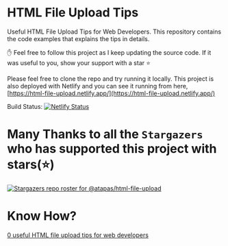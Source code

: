 # HTML File Upload Tips

Useful HTML File Upload Tips for Web Developers. This repository contains the code examples that explains the tips in details.

✋ Feel free to follow this project as I keep updating the source code. If it was useful to you, show your support with a star ⭐

Please feel free to clone the repo and try running it locally. This project is also deployed with Netlify and you can see it running from here, [https://html-file-upload.netlify.app/](https://html-file-upload.netlify.app/)

Build Status: [![Netlify Status](https://api.netlify.com/api/v1/badges/a961ed54-43d3-45a3-ba5d-18cb9aa420c3/deploy-status)](https://app.netlify.com/sites/html-file-upload/deploys)

# Many Thanks to all the `Stargazers` who has supported this project with stars(⭐)

[![Stargazers repo roster for @atapas/html-file-upload](https://reporoster.com/stars/atapas/html-file-upload)](https://github.com/atapas/html-file-upload/stargazers)

# Know How?

[0 useful HTML file upload tips for web developers](https://blog.greenroots.info/10-useful-html-file-upload-tips-for-web-developers-ckgetegpf0c7go9s123wvg7bi)
